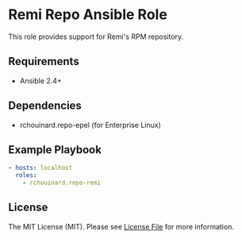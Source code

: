 # Remi Repo Ansible Role

This role provides support for Remi's RPM repository.

## Requirements

* Ansible 2.4+

## Dependencies

* rchouinard.repo-epel (for Enterprise Linux)

## Example Playbook

``` yaml
- hosts: localhost
  roles:
    - rchouinard.repo-remi
```

## License

The MIT License (MIT). Please see [License File](LICENSE.md) for more information.
